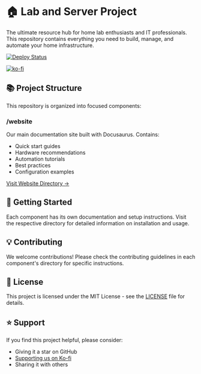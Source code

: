 # 🏠 Lab and Server Project

The ultimate resource hub for home lab enthusiasts and IT professionals. This repository contains everything you need to build, manage, and automate your home infrastructure.

[![Deploy Status](https://github.com/h4k4s4m/labandserver/actions/workflows/deploy.yml/badge.svg)](https://github.com/h4k4s4m/labandserver/actions)

[![ko-fi](https://ko-fi.com/img/githubbutton_sm.svg)](https://ko-fi.com/labandserver)

## 📚 Project Structure

This repository is organized into focused components:

### /website

Our main documentation site built with Docusaurus. Contains:
- Quick start guides
- Hardware recommendations
- Automation tutorials
- Best practices
- Configuration examples

[Visit Website Directory →](./website)

## 🚀 Getting Started

Each component has its own documentation and setup instructions. Visit the respective directory for detailed information on installation and usage.

## 💡 Contributing

We welcome contributions! Please check the contributing guidelines in each component's directory for specific instructions.

## 📝 License

This project is licensed under the MIT License - see the [LICENSE](LICENSE) file for details.

## ⭐ Support

If you find this project helpful, please consider:
- Giving it a star on GitHub
- [Supporting us on Ko-fi](https://ko-fi.com/labandserver)
- Sharing it with others
